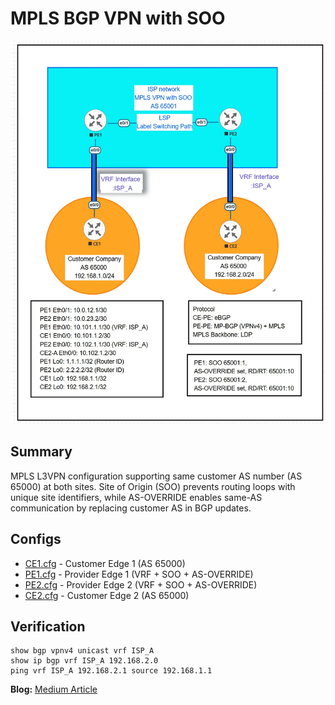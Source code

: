 # MPLS BGP VPN with SOO

![Topology](./topology.jpg)

## Summary

MPLS L3VPN configuration supporting same customer AS number (AS 65000) at both sites. Site of Origin (SOO) prevents routing loops with unique site identifiers, while AS-OVERRIDE enables same-AS communication by replacing customer AS in BGP updates.

## Configs

- [CE1.cfg](./configs/CE1.cfg) - Customer Edge 1 (AS 65000)
- [PE1.cfg](./configs/PE1.cfg) - Provider Edge 1 (VRF + SOO + AS-OVERRIDE)
- [PE2.cfg](./configs/PE2.cfg) - Provider Edge 2 (VRF + SOO + AS-OVERRIDE)
- [CE2.cfg](./configs/CE2.cfg) - Customer Edge 2 (AS 65000)

## Verification

```
show bgp vpnv4 unicast vrf ISP_A
show ip bgp vrf ISP_A 192.168.2.0
ping vrf ISP_A 192.168.2.1 source 192.168.1.1
```

**Blog:** [Medium Article](link)
